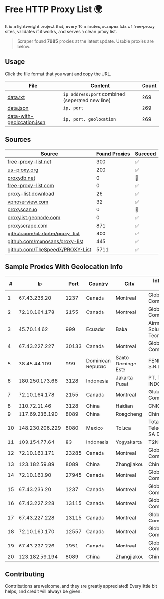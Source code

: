 
# Free HTTP Proxy List 🌍

It is a lightweight project that, every 10 minutes, scrapes lots of free-proxy sites, validates if it works, and serves a clean proxy list.


> Scraper found **7985** proxies at the latest update. Usable proxies are below.

## Usage

Click the file format that you want and copy the URL.


|File|Content|Count|
|----|-------|-----|
|[data.txt](https://raw.githubusercontent.com/themiralay/Proxy-List-World/master/data.txt)|`ip_address:port` combined (seperated new line)|269|
|[data.json](https://raw.githubusercontent.com/themiralay/Proxy-List-World/master/data.json)|`ip, port`|269|
|[data-with-geolocation.json](https://raw.githubusercontent.com/themiralay/Proxy-List-World/master/data-with-geolocation.json)|`ip, port, geolocation`|269|

## Sources

|Source|Found Proxies|Succeed|
|------|-------------|-------|
|[free-proxy-list.net](https://free-proxy-list.net)|300|✅|
|[us-proxy.org](https://www.us-proxy.org)|200|✅|
|[proxydb.net](http://proxydb.net)|0|🚫|
|[free-proxy-list.com](https://free-proxy-list.com/?page=&port=&type%5B%5D=http&type%5B%5D=https&up_time=0&search=Search)|0|✅|
|[proxy-list.download](https://www.proxy-list.download/HTTP)|26|✅|
|[vpnoverview.com](https://vpnoverview.com/privacy/anonymous-browsing/free-proxy-servers)|32|✅|
|[proxyscan.io](https://www.proxyscan.io)|0|🚫|
|[proxylist.geonode.com](https://proxylist.geonode.com/api/proxy-list?limit=300&page=1&sort_by=lastChecked&sort_type=desc&protocols=http,https)|0|✅|
|[proxyscrape.com](https://api.proxyscrape.com/v2/?request=displayproxies&protocol=http&timeout=10000&country=all&ssl=all&anonymity=all)|871|✅|
|[github.com/clarketm/proxy-list](https://raw.githubusercontent.com/clarketm/proxy-list/master/proxy-list-raw.txt)|400|✅|
|[github.com/monosans/proxy-list](https://raw.githubusercontent.com/monosans/proxy-list/main/proxies/http.txt)|445|✅|
|[github.com/TheSpeedX/PROXY-List](https://raw.githubusercontent.com/TheSpeedX/PROXY-List/master/http.txt)|5711|✅|


## Sample Proxies With Geolocation Info

|#|Ip|Port|Country|City|Internet Service Provider|
|-|--|----|-------|----|-------------------------|
|1|67.43.236.20|1237|Canada|Montreal|GloboTech Communications|
|2|72.10.164.178|2155|Canada|Montreal|GloboTech Communications|
|3|45.70.14.62|999|Ecuador|Baba|Airmaxtelecom Soluciones Tecnologicas S.A|
|4|67.43.227.227|30133|Canada|Montreal|GloboTech Communications|
|5|38.45.44.109|999|Dominican Republic|Santo Domingo Este|FENIX NETWORKS, S.R.L.|
|6|180.250.173.66|3128|Indonesia|Jakarta Pusat|PT. TELKOM INDONESIA|
|7|72.10.164.178|2155|Canada|Montreal|GloboTech Communications|
|8|210.72.11.46|3128|China|Haidian|CNIC-CAS|
|9|117.69.236.190|8089|China|Rongcheng|Chinanet|
|10|148.230.206.229|8080|Mexico|Toluca|Total Play Telecomunicaciones SA De CV|
|11|103.154.77.64|83|Indonesia|Yogyakarta|T2NET|
|12|72.10.160.171|23285|Canada|Montreal|GloboTech Communications|
|13|123.182.59.89|8089|China|Zhangjiakou|China Telecom|
|14|72.10.160.90|27945|Canada|Montreal|GloboTech Communications|
|15|67.43.236.20|1237|Canada|Montreal|GloboTech Communications|
|16|67.43.227.228|13115|Canada|Montreal|GloboTech Communications|
|17|67.43.227.228|13115|Canada|Montreal|GloboTech Communications|
|18|72.10.160.170|12557|Canada|Montreal|GloboTech Communications|
|19|67.43.227.226|1951|Canada|Montreal|GloboTech Communications|
|20|123.182.59.194|8089|China|Zhangjiakou|China Telecom|



## Contributing

Contributions are welcome, and they are greatly appreciated! Every
little bit helps, and credit will always be given.

